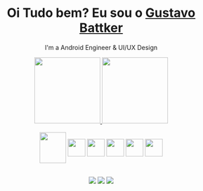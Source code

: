 <div>
  
  <h1 align="center">
    Oi Tudo bem? Eu sou o 
    <a href="https://www.linkedin.com/in/gustavobattker/">Gustavo Battker</a>
  </h1>
  
  <p align="center">
    I'm a Android Engineer & UI/UX Design
  </p>
  
 
  
</div>

<div align="center">
  <a href="https://github.com/gudiass">
    <img height="150em" src="https://github-readme-stats.vercel.app/api?username=gudiass&count_private=true&include_all_commits=true&show_icons=true&theme=dracula&hide_border=false&show_owner=true"/>
    <img height="150em" src="https://github-readme-stats.vercel.app/api/top-langs/?username=gudiass&theme=dracula&hide_border=false&&layout=compact"/>
  </a>
</div>

<div align="center" valign="top"><br>
  <img align="center" height="70" width="60" src="https://cdn.jsdelivr.net/gh/devicons/devicon/icons/java/java-original.svg">
  <img align="center" height="40" width="40" src="https://cdn.jsdelivr.net/gh/devicons/devicon/icons/kotlin/kotlin-original.svg">
   <img align="center" height="40" width="40" src="https://cdn.jsdelivr.net/gh/devicons/devicon/icons/firebase/firebase-plain.svg" />
  <img align="center" height="40" width="40" src="https://cdn.jsdelivr.net/gh/devicons/devicon/icons/android/android-plain.svg">
  <img align="center" height="40" width="40" src="https://cdn.jsdelivr.net/gh/devicons/devicon/icons/androidstudio/androidstudio-original.svg">
  <img align="center" height="40" width="40" src="https://cdn.jsdelivr.net/gh/devicons/devicon/icons/figma/figma-original.svg">
</div><br>

<div align="center">
 
  <a href="https://www.instagram.com/gudiasba/" target="_blank"><img src="https://img.shields.io/badge/-Instagram-%23E4405F?style=for-the-badge&logo=instagram&logoColor=white" target="_blank"></a>
  <a href="https://www.linkedin.com/in/gustavobattker/" target="_blank"><img src="https://img.shields.io/badge/-LinkedIn-%230077B5?style=for-the-badge&logo=linkedin&logoColor=white" target="_blank"></a> 
  <a href="mailto:gustavobattker.dev@gmail.com"><img src="https://img.shields.io/badge/-Gmail-%23333?style=for-the-badge&logo=gmail&logoColor=white" target="_blank"></a>
</div>
